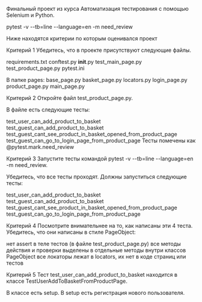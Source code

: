 Финальный проект из курса Автоматизация тестирования с помощью Selenium и Python.

pytest -v --tb=line --language=en -m need_review

Ниже находятся критерии по которым оценивался проект

Критерий 1
Убедитесь, что в проекте присутствуют следующие файлы.

requirements.txt
conftest.py
__init__.py
test_main_page.py
test_product_page.py
pytest.ini

В папке pages:
base_page.py
basket_page.py
locators.py
login_page.py
product_page.py
main_page.py

Критерий 2
Откройте файл test_product_page.py.

В файле есть следующие тесты:

test_user_can_add_product_to_basket
test_guest_can_add_product_to_basket
test_guest_cant_see_product_in_basket_opened_from_product_page
test_guest_can_go_to_login_page_from_product_page
Тесты помечены как @pytest.mark.need_review

Критерий 3
Запустите тесты командой pytest -v --tb=line --language=en -m need_review.

Убедитесь, что все тесты проходят.
Должны запуститься следующие тесты:

test_user_can_add_product_to_basket
test_guest_can_add_product_to_basket
test_guest_cant_see_product_in_basket_opened_from_product_page
test_guest_can_go_to_login_page_from_product_page

Критерий 4
Посмотрите внимательнее на то, как написаны эти 4 теста. Убедитесь, что они написаны в стиле PageObject:

нет assert в теле тестов (в файле test_product_page.py)
все методы действия и проверки выделены в отдельные методы внутри классов PageObject
все локаторы лежат в locators, их нет в коде страниц или тестов

Критерий 5
Тест test_user_can_add_product_to_basket находится в классе TestUserAddToBasketFromProductPage.

В классе есть setup.
В setup есть регистрация нового пользователя.



